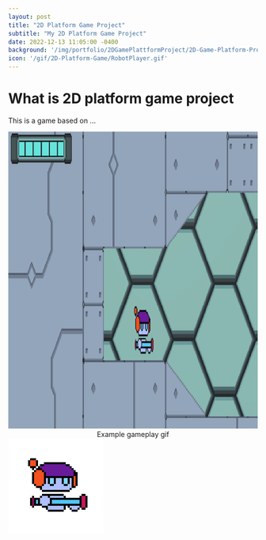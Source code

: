 ```yaml
---
layout: post
title: "2D Platform Game Project"
subtitle: "My 2D Platform Game Project"
date: 2022-12-13 11:05:00 -0400
background: '/img/portfolio/2DGamePlattformProject/2D-Game-Platform-Project.JPG'
icon: '/gif/2D-Platform-Game/RobotPlayer.gif'
---
```


# What is 2D platform game project

This is a game based on ...

<img src="/img/portfolio/2DGamePlattformProject/2DPlatformProject.gif" alt="img" class="responsive" width="800" height="600"/>
<center>Example gameplay gif</center>

<img src="/gif/2D-Platform-Game/RobotPlayer.gif" alt="img" class="responsive" width="192" height="192"/>
